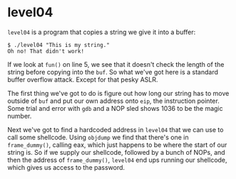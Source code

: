 level04
=======

`level04` is a program that copies a string we give it into a buffer:

	$ ./level04 "This is my string."
	Oh no! That didn't work!

If we look at `fun()` on line 5, we see that it doesn't check the length of the string before copying into the `buf`. So what we've got here is a standard buffer overflow attack. Except for that pesky ASLR.

The first thing we've got to do is figure out how long our string has to move outside of `buf` and put our own address onto `eip`, the instruction pointer. Some trial and error with `gdb` and a NOP sled shows 1036 to be the magic number.

Next we've got to find a hardcoded address in `level04` that we can use to call some shellcode. Using `objdump` we find that there's one in `frame_dummy()`, calling eax, which just happens to be where the start of our string is. So if we supply our shellcode, followed by a bunch of NOPs, and then the address of `frame_dummy()`, `level04` end ups running our shellcode, which gives us access to the password.
